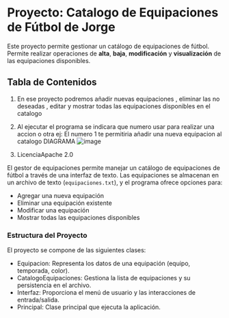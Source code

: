 # Proyecto: Catalogo de Equipaciones de Fútbol de Jorge

Este proyecto permite gestionar un catálogo de equipaciones de fútbol. Permite realizar operaciones de **alta**, **baja**, **modificación** y **visualización** de las equipaciones disponibles.

## Tabla de Contenidos

1. En ese proyecto podremos añadir nuevas equipaciones , eliminar las no deseadas , editar y mostrar todas las equipaciones disponibles en el catalogo
2. Al ejecutar el programa se indicara que numero usar para realizar una accion o otra ej: El numero 1 te permitiria añadir una nueva equipacion al catalogo
   DIAGRAMA ![image](https://github.com/user-attachments/assets/316a3b68-1de8-4b43-b441-1c4b36c19478)

5.  LicenciaApache 2.0

El gestor de equipaciones permite manejar un catálogo de equipaciones de fútbol a través de una interfaz de texto. Las equipaciones se almacenan en un archivo de texto (`equipaciones.txt`), y el programa ofrece opciones para:

- Agregar una nueva equipación
- Eliminar una equipación existente
- Modificar una equipación
- Mostrar todas las equipaciones disponibles

### Estructura del Proyecto

El proyecto se compone de las siguientes clases:

- Equipacion: Representa los datos de una equipación (equipo, temporada, color).
- CatalogoEquipaciones: Gestiona la lista de equipaciones y su persistencia en el archivo.
- Interfaz: Proporciona el menú de usuario y las interacciones de entrada/salida.
- Principal: Clase principal que ejecuta la aplicación.




